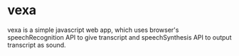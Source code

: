 # vexa

vexa is a simple javascript web app, which uses browser's speechRecognition API to give transcript and speechSynthesis API to output transcript as sound.
